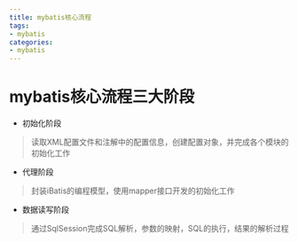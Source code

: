 ```yaml
---
title: mybatis核心流程
tags: 
- mybatis
categories:
- mybatis
---
```


# mybatis核心流程三大阶段
* 初始化阶段
> 读取XML配置文件和注解中的配置信息，创建配置对象，并完成各个模块的初始化工作

* 代理阶段
> 封装iBatis的编程模型，使用mapper接口开发的初始化工作

* 数据读写阶段
> 通过SqlSession完成SQL解析，参数的映射，SQL的执行，结果的解析过程